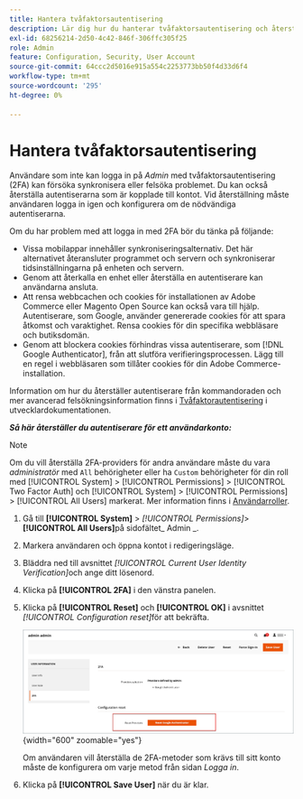 ```yaml
---
title: Hantera tvåfaktorsautentisering
description: Lär dig hur du hanterar tvåfaktorsautentisering och återställer autentiserarna för administratörsanvändare.
exl-id: 68256214-2d50-4c42-846f-306ffc305f25
role: Admin
feature: Configuration, Security, User Account
source-git-commit: 64ccc2d5016e915a554c2253773bb50f4d33d6f4
workflow-type: tm+mt
source-wordcount: '295'
ht-degree: 0%

---
```


# Hantera tvåfaktorsautentisering

Användare som inte kan logga in på _Admin_ med tvåfaktorsautentisering (2FA) kan försöka synkronisera eller felsöka problemet. Du kan också återställa autentiserarna som är kopplade till kontot. Vid återställning måste användaren logga in igen och konfigurera om de nödvändiga autentiserarna.

Om du har problem med att logga in med 2FA bör du tänka på följande:

- Vissa mobilappar innehåller synkroniseringsalternativ. Det här alternativet återansluter programmet och servern och synkroniserar tidsinställningarna på enheten och servern.
- Genom att återkalla en enhet eller återställa en autentiserare kan användarna ansluta.
- Att rensa webbcachen och cookies för installationen av Adobe Commerce eller Magento Open Source kan också vara till hjälp. Autentiserare, som Google, använder genererade cookies för att spara åtkomst och varaktighet. Rensa cookies för din specifika webbläsare och butiksdomän.
- Genom att blockera cookies förhindras vissa autentiserare, som [!DNL Google Authenticator], från att slutföra verifieringsprocessen. Lägg till en regel i webbläsaren som tillåter cookies för din Adobe Commerce-installation.

Information om hur du återställer autentiserare från kommandoraden och mer avancerad felsökningsinformation finns i [Tvåfaktorautentisering](https://developer.adobe.com/commerce/testing/functional-testing-framework/two-factor-authentication/) i utvecklardokumentationen.

**_Så här återställer du autentiserare för ett användarkonto:_**

>[!NOTE]
>
>Om du vill återställa 2FA-providers för andra användare måste du vara _administratör_ med `All` behörigheter eller ha `Custom` behörigheter för din roll med [!UICONTROL System] > [!UICONTROL Permissions] > [!UICONTROL Two Factor Auth] och [!UICONTROL System] > [!UICONTROL Permissions] > [!UICONTROL All Users] markerat. Mer information finns i [Användarroller](permissions-user-roles.md).

1. Gå till **[!UICONTROL System]** > _[!UICONTROL Permissions]_>**[!UICONTROL All Users]**&#x200B;på sidofältet_ Admin _.

1. Markera användaren och öppna kontot i redigeringsläge.

1. Bläddra ned till avsnittet _[!UICONTROL Current User Identity Verification]_&#x200B;och ange ditt lösenord.

1. Klicka på **[!UICONTROL 2FA]** i den vänstra panelen.

1. Klicka på **[!UICONTROL Reset]** och **[!UICONTROL OK]** i avsnittet _[!UICONTROL Configuration reset]_&#x200B;för att bekräfta.

   ![Användarkonto - aktivera 2FA](./assets/admin-2fa-config-reset-providers.png){width="600" zoomable="yes"}

   Om användaren vill återställa de 2FA-metoder som krävs till sitt konto måste de konfigurera om varje metod från sidan _Logga in_.

1. Klicka på **[!UICONTROL Save User]** när du är klar.
